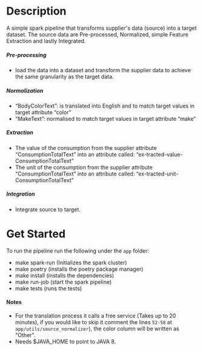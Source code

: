 # Description
A simple spark pipeline that transforms supplier's data (source) into a target dataset. The source data are Pre-processed, Normalized, simple Feature Extraction and lastly Integrated.

##### Pre-processing
- load the data into a dataset and transform the supplier data to achieve the same granularity as the target data.

##### Normalization 
- “BodyColorText”: is translated into English and to match target values in target attribute “color”
- “MakeText”:  normalised to match target values in target attribute “make”

##### Extraction 
- The value of the consumption from the supplier attribute “ConsumptionTotalText” into an attribute called: “ex-tracted-value-ConsumptionTotalText”
- The unit of the consumption from the supplier attribute “ConsumptionTotalText” into an attribute called: “ex-tracted-unit-ConsumptionTotalText”

##### Integration
- Integrate source to target.


# Get Started 

To run the pipeline run the following under the `app` folder:
 - make spark-run (Initializes the spark cluster)
 - make poetry (installs the poetry package manager)
 - make install (installs the dependencies)
 - make run-job (start the spark pipeline)
 - make tests (runs the tests)


#### Notes
- For the translation process it calls a free service (Takes up to 20 minutes), if you would like to skip it comment the lines `52-58` at `app/utils/source_normalizer`), the color column will be written as "Other".
- Needs $JAVA_HOME to point to JAVA 8.

